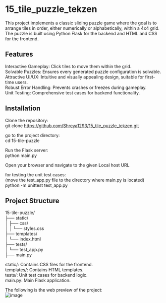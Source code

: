 # 15_tile_puzzle_tekzen

This project implements a classic sliding puzzle game where the goal is to arrange tiles in order, either numerically or alphabetically, within a 4x4 grid. The puzzle is built using Python Flask for the backend and HTML and CSS for the frontend.  

## Features  

Interactive Gameplay: Click tiles to move them within the grid.  
Solvable Puzzles: Ensures every generated puzzle configuration is solvable.  
Attractive UI/UX: Intuitive and visually appealing design, suitable for first-time users.  
Robust Error Handling: Prevents crashes or freezes during gameplay.  
Unit Testing: Comprehensive test cases for backend functionality.  

## Installation  
Clone the repository:  
git clone https://github.com/Shreya1293/15_tile_puzzle_tekzen.git
  
go to the project directory:  
cd 15-tile-puzzle  
  
Run the Flask server:  
python main.py  
  
Open your browser and navigate to the given Local host URL  

for testing the unit test cases:  
(move the test_app.py file to the directory where main.py is located)  
python -m unittest test_app.py  
  
## Project Structure  
  
15-tile-puzzle/  
├── static/  
│   ├── css/  
│   │   └── styles.css  
├── templates/  
│   └── index.html  
├── tests/  
│   └── test_app.py  
├── main.py  
  
static/: Contains CSS files for the frontend.  
templates/: Contains HTML templates.  
tests/: Unit test cases for backend logic.  
main.py: Main Flask application.  
  
The following is the web preview of the project:  
![image](https://github.com/user-attachments/assets/3ee20f65-e114-4cb6-98bc-d074df7e1a20)
